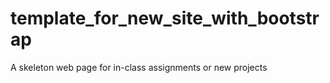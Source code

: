 # template_for_new_site_with_bootstrap
A skeleton web page for in-class assignments or new projects
